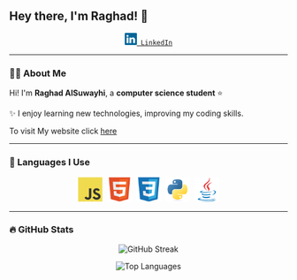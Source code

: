 ## Hey there, I'm Raghad! 👋

<p align="center">
  <code><a href="www.linkedin.com/in/raghad-alsuwayhi-976b38307" title="LinkedIn Profile"><img width="22" src="linkedin.svg"> LinkedIn</a></code>
</p>

---

### 👩‍💻 About Me
Hi! I'm **Raghad AlSuwayhi**, a **computer science student** ⭐

✨ I enjoy learning new technologies, improving my coding skills.

 To visit My website click <a href=" https://raghadwebsite.netlify.app/">here</a>

---

### 🧠 Languages I Use
<p align="center">
  <img src="https://github.com/devicons/devicon/blob/master/icons/javascript/javascript-original.svg" title="JavaScript" alt="JavaScript" width="45" height="45"/>&nbsp;
  <img src="https://github.com/devicons/devicon/blob/master/icons/html5/html5-original.svg" title="HTML5" alt="HTML5" width="45" height="45"/>&nbsp;
  <img src="https://github.com/devicons/devicon/blob/master/icons/css3/css3-original.svg" title="CSS3" alt="CSS3" width="45" height="45"/>&nbsp;
  <img src="https://github.com/devicons/devicon/blob/master/icons/python/python-original.svg" title="Python" alt="Python" width="45" height="45"/>&nbsp;
  <img src="https://github.com/devicons/devicon/blob/master/icons/java/java-original.svg" title="Java" alt="Java" width="45" height="45"/>
</p>

---

### 🔥 GitHub Stats
<p align="center">
  <img src="https://github-readme-streak-stats.herokuapp.com?user=RAGHAD-BP&hide_border=true&border_radius=10&background=F8EDE3&ring=B799FF&fire=C89FEB&currStreakNum=6C4AB6&sideNums=6C4AB6&currStreakLabel=6C4AB6&sideLabels=6C4AB6&dates=AE8FBF&excludeDaysLabel=true" alt="GitHub Streak" /> 
</p>

<p align="center">
  <img src="https://github-readme-stats.vercel.app/api/top-langs/?username=RAGHAD-BP&layout=compact&theme=react&border_radius=10" alt="Top Languages"/>
</p>
